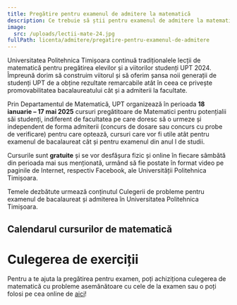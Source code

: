 ```yaml
---
title: Pregătire pentru examenul de admitere la matematică
description: Ce trebuie să știi pentru examenul de admitere la matematică.
image:
  src: /uploads/lectii-mate-24.jpg
fullPath: licenta/admitere/pregatire-pentru-examenul-de-admitere
---
```

Universitatea Politehnica Timișoara continuă tradiționalele lecții de matematică pentru pregătirea elevilor și a viitorilor studenți UPT 2024. Împreună dorim să construim viitorul și să oferim șansa noii generații de studenți UPT de a obține rezultate remarcabile atât în ceea ce privește promovabilitatea bacalaureatului cât și a admiterii la facultate.

Prin Departamentul de Matematică, UPT organizează în perioada **18 ianuarie – 17 mai 2025** cursuri pregătitoare de Matematici pentru potențialii săi studenți, indiferent de facultatea pe care doresc să o urmeze și independent de forma admiterii (concurs de dosare sau concurs cu probe de verificare) pentru care optează, cursuri care vor fi utile atât pentru examenul de bacalaureat cât și pentru examenul din anul l de studii.

Cursurile sunt **gratuite** și se vor desfășura fizic și online în fiecare sâmbătă din perioada mai sus menționată, urmând să fie postate în format video pe paginile de Internet, respectiv Facebook, ale Universității Politehnica Timișoara.

Temele dezbătute urmează conținutul Culegerii de probleme pentru examenul de bacalaureat și admiterea în Universitatea Politehnica Timișoara.

## Calendarul cursurilor de matematică

<Timeline slug="lecții-de-matematică"></Timeline>

# Culegerea de exerciții

Pentru a te ajuta la pregătirea pentru examen, poți achiziționa culegerea de matematică cu probleme asemănătoare cu cele de la examen sau o poți folosi pe cea online de [aici](http://www.upt.ro//img/files/2024-2025/Admitere/licenta/Culegere_admitere_UPT_2025.pdf)!